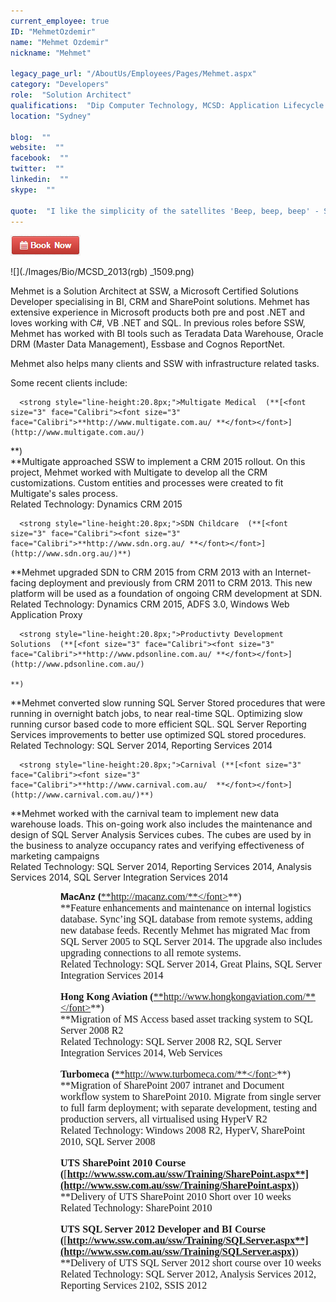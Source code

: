 ```yaml
---
current_employee: true
ID: "MehmetOzdemir"
name: "Mehmet Ozdemir"
nickname: "Mehmet"

legacy_page_url: "/AboutUs/Employees/Pages/Mehmet.aspx"
category: "Developers"
role:  "Solution Architect"
qualifications:  "Dip Computer Technology, MCSD: Application Lifecycle Management"
location: "Sydney"

blog:  ""
website:  ""
facebook:  ""
twitter:  ""
linkedin:  ""
skype:  ""

quote:  "I like the simplicity of the satellites 'Beep, beep, beep' - Sputnik"
---
```


[![BookNow.png](./Images/Bio/BookNow.png)](http://veethere.com/With/MehmetOzdemir) 
  

![](./Images/Bio/MCSD_2013(rgb) 
_1509.png) 

Mehmet is a Solution Architect at SSW, a Microsoft Certified Solutions Developer specialising in BI, CRM and SharePoint solutions. Mehmet has extensive experience in Microsoft products both pre and post .NET and loves working with C#, VB .NET and SQL. In previous roles before SSW, Mehmet has worked with BI tools such as Teradata Data Warehouse, Oracle DRM (Master Data Management), Essbase and Cognos ReportNet.

Mehmet also helps many clients and SSW with infrastructure related tasks.

Some recent clients include:

      <strong style="line-height:20.8px;">Multigate Medical  (**[<font size="3" face="Calibri"><font size="3" face="Calibri">**http://www.multigate.com.au/ **</font></font>](http://www.multigate.com.au/)

 **)  
**Multigate approached SSW to implement a CRM 2015 rollout. On this project, Mehmet worked with Multigate to develop all the CRM customizations. Custom entities and processes were created to fit Multigate's sales process.  
Related Technology: Dynamics CRM 2015

      <strong style="line-height:20.8px;">SDN Childcare  (**[<font size="3" face="Calibri"><font size="3" face="Calibri">**http://www.sdn.org.au/ **</font></font>](http://www.sdn.org.au/)**)  
**Mehmet 
    upgraded SDN to 
       CRM 2015 from CRM 2013 with an Internet-facing deployment and previously from CRM 2011 to CRM 2013. This new platform will be used as a foundation of ongoing CRM development at SDN.  
Related Technology: Dynamics CRM 2015, ADFS 3.0, Windows Web Application Proxy

      <strong style="line-height:20.8px;">Productivty Development Solutions  (**[<font size="3" face="Calibri"><font size="3" face="Calibri">**http://www.pdsonline.com.au/ **</font></font>](http://www.pdsonline.com.au/)

    **)  
**Mehmet converted slow running SQL Server Stored procedures that were running in overnight batch jobs, to near real-time SQL. Optimizing slow running cursor based code to more efficient SQL. SQL Server Reporting Services improvements to better use optimized SQL stored procedures.  
Related Technology: SQL Server 2014, Reporting Services 2014

      <strong style="line-height:20.8px;">Carnival (**[<font size="3" face="Calibri"><font size="3" face="Calibri">**http://www.carnival.com.au/  **</font></font>](http://www.carnival.com.au/)**)  
**Mehmet worked with the carnival team to implement new data warehouse loads. This on-going work also includes the maintenance and design of SQL Server Analysis Services cubes. The cubes are used by in the business to analyze occupancy rates and verifying effectiveness of marketing campaigns   
Related Technology: SQL Server 2014, Reporting Services 2014, Analysis Services 2014, SQL Server Integration Services 2014

   <dir><dir>

 **MacAnz (**[<font size="3" face="Calibri"><font size="3" face="Calibri">**http://macanz.com/**</font></font>](http://macanz.com/)**)  
 **Feature enhancements and maintenance on internal logistics database. Sync’ing SQL database from remote systems, adding new database feeds. Recently Mehmet has migrated Mac from SQL Server 2005 to SQL Server 2014. The upgrade also includes upgrading connections to all remote systems.  
Related Technology: SQL Server 2014, Great Plains, SQL Server Integration Services 2014

 **Hong Kong Aviation (**[<font size="3" face="Calibri"><font size="3" face="Calibri">**http://www.hongkongaviation.com/**</font></font>](http://www.hongkongaviation.com/)**)  
 **Migration of MS Access based asset tracking system to SQL Server 2008 R2  
Related Technology: SQL Server 2008 R2, SQL Server Integration Services 2014, Web Services

 **Turbomeca (**[<font size="3" face="Calibri"><font size="3" face="Calibri">**http://www.turbomeca.com/**</font></font>](http://www.turbomeca.com/)**)  
 **Migration of SharePoint 2007 intranet and Document workflow system to SharePoint 2010. Migrate from single server to full farm deployment; with separate development, testing and production servers, all virtualised using HyperV R2  
Related Technology: Windows 2008 R2, HyperV, SharePoint 2010, SQL Server 2008

 **UTS SharePoint 2010 Course (**[**http://www.ssw.com.au/ssw/Training/SharePoint.aspx**](http://www.ssw.com.au/ssw/Training/SharePoint.aspx)**)  
 **Delivery of UTS SharePoint 2010 Short over 10 weeks  
Related Technology: SharePoint 2010

 **UTS SQL Server 2012 Developer and BI Course (**[**http://www.ssw.com.au/ssw/Training/SQLServer.aspx**](http://www.ssw.com.au/ssw/Training/SQLServer.aspx)**)  
 **Delivery of UTS SQL Server 2012 short course over 10 weeks  
Related Technology: SQL Server 2012, Analysis Services 2012, Reporting Services 2102, SSIS 2012

</dir></dir> </strong></strong></strong></strong>